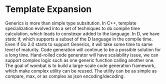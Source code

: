 # Template Expansion

Generics is more than simple type subsitution. In C++, template specialization evolved into a set of techniques to do compile time calculation, which leads to constexpr added to the language. In D, we have static if, which supports a subset of the D language in the compile time. Even if Go 2.0 starts to support Generics, it will take some time to same level of maturity. Code generation will continue to be a possible solution for a long time. Hand-rolled code generator will have scalability issue, we can support complex logic such as one generic function calling another one. The goal of wombat is to build a large-scale code generation framework, which make complex utility can be reused. The utility can be as simple as compare, max, or as complex as json encoding/decoding.
